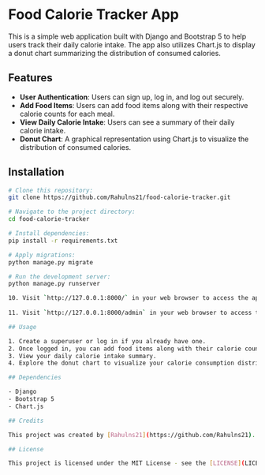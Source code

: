 # Food Calorie Tracker App

This is a simple web application built with Django and Bootstrap 5 to help users track their daily calorie intake. The app also utilizes Chart.js to display a donut chart summarizing the distribution of consumed calories.

## Features

- **User Authentication**: Users can sign up, log in, and log out securely.
- **Add Food Items**: Users can add food items along with their respective calorie counts for each meal.
- **View Daily Calorie Intake**: Users can see a summary of their daily calorie intake.
- **Donut Chart**: A graphical representation using Chart.js to visualize the distribution of consumed calories.

## Installation

```bash
# Clone this repository:
git clone https://github.com/Rahulns21/food-calorie-tracker.git

# Navigate to the project directory:
cd food-calorie-tracker

# Install dependencies:
pip install -r requirements.txt

# Apply migrations:
python manage.py migrate

# Run the development server:
python manage.py runserver

10. Visit `http://127.0.0.1:8000/` in your web browser to access the application.
   
11. Visit `http://127.0.0.1:8000/admin` in your web browser to access the admin panel ```

## Usage

1. Create a superuser or log in if you already have one.
2. Once logged in, you can add food items along with their calorie counts in the admin panel.
3. View your daily calorie intake summary.
4. Explore the donut chart to visualize your calorie consumption distribution.

## Dependencies

- Django
- Bootstrap 5
- Chart.js

## Credits

This project was created by [Rahulns21](https://github.com/Rahulns21). Feel free to contribute or report issues [here](https://github.com/Rahulns21/food-calorie-tracker/issues).

## License

This project is licensed under the MIT License - see the [LICENSE](LICENSE) file for details.



